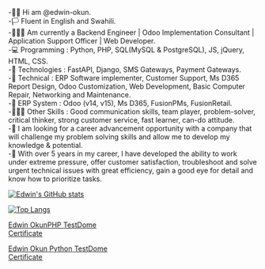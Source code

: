 -👋🏽 Hi am @edwin-okun.<br/>
-🏳 Fluent in English and Swahili.<br/>
-👷🏽‍♂️ Am currently a Backend Engineer | Odoo Implementation Consultant | Application Support Officer | Web Developer.<br/>
-💻 Programming : Python, PHP, SQL(MySQL & PostgreSQL), JS, jQuery, HTML, CSS.<br/>
-📱 Technologies : FastAPI, Django, SMS Gateways, Payment Gateways.<br/>
-🧰 Technical : ERP Software implementer, Customer Support, Ms D365 Report Design, Odoo Customization, Web Development, Basic Computer Repair, Networking and Maintenance.<br/>
-💽 ERP System : Odoo (v14, v15), Ms D365, FusionPMs, FusionRetail.<br/>
-🤹🏽‍♂️ Other Skills : Good communication skills, team player, problem-solver, critical thinker, strong customer service, fast learner, can-do attitude.<br/>
-🥅 I am looking for a career advancement opportunity with a company that will challenge my problem solving skills and allow me to develop my knowledge & potential. <br/>
-📝 With over 5 years in my career, I have developed the ability to work under extreme pressure, offer customer satisfaction, troubleshoot and solve urgent technical issues with great efficiency, gain a good eye for detail and know how to prioritize tasks.<br/>

<!-- [![Edwin's GitHub stats](https://github-readme-stats.vercel.app/api?username=edwin-okun&show_icons=true&theme=radical)](https://github.com/edwin-okun/github-readme-stats)

[![Top Langs](https://github-readme-stats.vercel.app/api/top-langs/?username=edwin-okun&langs_count=8&theme=radical)](https://github.com/edwin-okun/github-readme-stats) -->

[![Edwin's GitHub stats](https://github-readme-stats.vercel.app/api/top-langs/?username=edwin-okun&hide_progress=true&show=python,php)](https://github.com/edwin-okun/github-readme-stats)

[![Top Langs](https://github-readme-stats.vercel.app/api/top-langs/?username=edwin-okun&langs_count=2)](https://github.com/edwin-okun/github-readme-stats)

<a href="https://app.testdome.com/cert/356a8eb243764973a4386faa06403dfe" class="testdome-certificate-stamp gold"><span class="testdome-certificate-name">Edwin Okun</span><span class="testdome-certificate-test-name">PHP </span><span class="testdome-certificate-card-logo">TestDome<br />Certificate</span></a><script>var stylesheet = "https://app.testdome.com/content/source/stylesheets/embed.css", link = document.createElement("link"); link.href = stylesheet, link.type = "text/css", link.rel = "stylesheet", link.media = "screen,print", document.getElementsByTagName("head")[0].appendChild(link);</script>

<a href="https://www.testdome.com/certificates/e5992e92083b4e29ab33dd406fdbf787" class="testdome-certificate-stamp gold">
          <span class="testdome-certificate-name">Edwin Okun</span>
          <span class="testdome-certificate-test-name">Python</span>
          <span class="testdome-certificate-card-logo">TestDome<br>Certificate</span>
      </a>
      <script>
          var stylesheet = "https://www.testdome.com/content/source/stylesheets/embed.css",
          link = document.createElement("link");
          link.href = stylesheet,
          link.type = "text/css",
          link.rel = "stylesheet",
          link.media = "screen,print",
          document.getElementsByTagName("head")[0].appendChild(link);
      </script>
